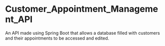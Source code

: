 # Customer_Appointment_Management_API
 An API made using Spring Boot that allows a database filled with customers and their appointments to be accessed and edited. 
